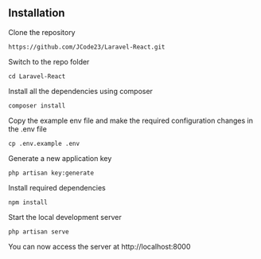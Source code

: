 ## Installation

Clone the repository

<pre><code>https://github.com/JCode23/Laravel-React.git</pre></code>

Switch to the repo folder

<pre><code>cd Laravel-React</pre></code>

Install all the dependencies using composer

<pre><code>composer install</pre></code>

Copy the example env file and make the required configuration changes in the .env file

<pre><code>cp .env.example .env</pre></code>

Generate a new application key

<pre><code>php artisan key:generate</pre></code>

Install required dependencies

<pre><code>npm install</pre></code>

Start the local development server

<pre><code>php artisan serve</pre></code>

You can now access the server at http://localhost:8000